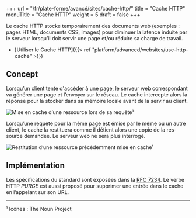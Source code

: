 +++
url = "/fr/plate-forme/avancé/sites/cache-http/"
title = "Cache HTTP"
menuTitle = "Cache HTTP"
weight = 5
draft = false
+++

Le cache HTTP stocke tem­po­rai­re­ment des docu­ments web (exemples : pages HTML, docu­ments CSS, images) pour dimi­nuer la latence induite par le ser­veur lors­qu’il doit ser­vir une page et/ou réduire sa charge de tra­vail.

- [Utiliser le Cache HTTP]({{< ref "platform/advanced/websites/use-http-cache" >}})

## Concept

Lorsqu’un client tente d'accéder à une page, le serveur web correspondant va géné­rer une page et l’en­voyer sur le réseau. Le cache inter­cepte alors la réponse pour la stocker dans sa mémoire locale avant de la ser­vir au client.

![Mise en cache d’une res­source lors de sa requête¹](/en/platform/advanced/websites/http_cache_part_1.fr_.png)

Lorsqu’une requête pour la même page est émise par le même ou un autre client, le cache la restituera comme il détient alors une copie de la res­source deman­dée. Le ser­veur web ne sera plus inter­ro­gé.

![Restitution d’une res­source pré­cé­dem­ment mise en cache¹](/en/platform/advanced/websites/http_cache_part_2.fr_.png)


## Implémentation

Les spé­ci­fi­ca­tions du stan­dard sont exposées dans la [RFC 7234](https://tools.ietf.org/html/rfc7234). Le verbe HTTP _PURGE_ est aussi proposé pour supprimer une entrée dans le cache en l’ap­pe­lant sur son URL.

----
¹ Icônes : The Noun Project
